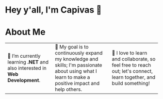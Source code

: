 # Hey y'all, I'm Capivas 🤠

# About Me
<table>
  <tr>
    <td valign="center">
      🌱 I’m currently learning <b>.NET</b> and also interested in <b>Web Development</b>.
    </td>
    <td valign="center">
      🎯 My goal is to continuously expand my knowledge and skills; I'm passionate about using what I learn to make a positive impact and help others.
    </td>
    <td valign="center">
      👯 I love to learn and collaborate, so feel free to reach out; let's connect, learn together, and build something!
    </td>
  </tr>
</table>

<!--
**capivas/capivas** is a ✨ _special_ ✨ repository because its `README.md` (this file) appears on your GitHub profile.

Here are some ideas to get you started:

- 🔭 I’m currently working on ...
- 🌱 I’m currently learning ...
- 👯 I’m looking to collaborate on ...
- 🤔 I’m looking for help with ...
- 💬 Ask me about ...
- 📫 How to reach me: ...
- 😄 Pronouns: ...
- ⚡ Fun fact: ...
-->
